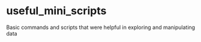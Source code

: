 # useful_mini_scripts
Basic commands and scripts that were helpful in exploring and manipulating data
